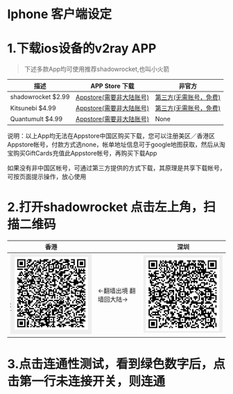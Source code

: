 # Iphone 客户端设定

# 1.下载ios设备的v2ray APP

> 下述多款App均可使用推荐shadowrocket,也叫小火箭

| 描述 | APP Store 下载 | 非官方 |
| ------ | ------ | ------ |
| shadowrocket $2.99 | [Appstore(需要非大陆账号)](https://itunes.apple.com/us/app/shadowrocket/id932747118?mt=8)| [第三方(无需账号，免费)](https://free.shadowrocket.online/)|
| Kitsunebi $4.99 | [Appstore(需要非大陆账号)](https://itunes.apple.com/us/app/kitsunebi-proxy-utility/id1446584073?mt=8)| [第三方(无需账号，免费)](https://apps.kitsunebi.online/)|
| Quantumult $4.99| [Appstore(需要非大陆账号)](https://itunes.apple.com/us/app/quantumult/id1252015438?mt=8)| None |

说明：以上App均无法在Appstore中国区购买下载，您可以注册美区／香港区Appstore帐号，付款方式选none，帐单地址信息可于google地图获取，然后从淘宝购买GiftCards充值此Appstore帐号，再购买下载App

如果没有非中国区帐号，可通过第三方提供的方式下载，其原理是共享下载帐号，可按页面提示操作，放心使用

# 2.打开shadowrocket 点击左上角，扫描二维码

| 香港 |  | 深圳 |
| ------ | ------ | ------ |
| ![](../images/qrcode/hk.png) | <-翻墙出境        翻墙回大陆-> | ![](../images/qrcode/sz.png) |


# 3.点击连通性测试，看到绿色数字后，点击第一行未连接开关，则连通


